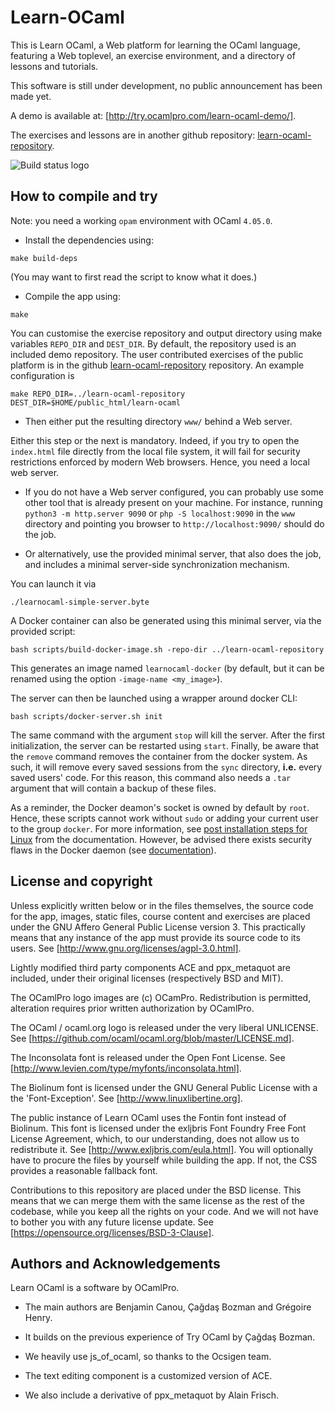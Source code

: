 Learn-OCaml
===========

This is Learn OCaml, a Web platform for learning the OCaml language,
featuring a Web toplevel, an exercise environment, and a directory of
lessons and tutorials.

This software is still under development, no public announcement has been made yet.

A demo is available at: [http://try.ocamlpro.com/learn-ocaml-demo/].

The exercises and lessons are in another github repository:
[learn-ocaml-repository](https://github.com/OCamlPro/learn-ocaml-repository).

![Build status logo](https://travis-ci.org/OCamlPro/learn-ocaml.svg)

How to compile and try
----------------------

Note: you need a working ```opam``` environment with OCaml ```4.05.0```.

* Install the dependencies using:
```
make build-deps
```

(You may want to first read the script to know what it does.)

* Compile the app using:
```
make
```

You can customise the exercise repository and output directory using
make variables ```REPO_DIR``` and ```DEST_DIR```. By default, the
repository used is an included demo repository. The user contributed
exercises of the public platform is in the github
[learn-ocaml-repository](https://github.com/OCamlPro/learn-ocaml-repository)
repository. An example configuration is

```
make REPO_DIR=../learn-ocaml-repository DEST_DIR=$HOME/public_html/learn-ocaml
```

* Then either put the resulting directory ```www/``` behind a Web server.

Either this step or the next is mandatory. Indeed, if you try to open
the ```index.html``` file directly from the local file system, it will
fail for security restrictions enforced by modern Web browsers. Hence,
you need a local web server.

* If you do not have a Web server configured, you can probably use some
  other tool that is already present on your machine. For instance,
  running ```python3 -m http.server 9090``` or ```php -S
  localhost:9090``` in the ```www``` directory and pointing you browser
  to ```http://localhost:9090/``` should do the job.

* Or alternatively, use the provided minimal server, that also does the job,
  and includes a minimal server-side synchronization mechanism.

You can launch it via

```
./learnocaml-simple-server.byte
```

A Docker container can also be generated using this minimal server, via the provided
script:
```
bash scripts/build-docker-image.sh -repo-dir ../learn-ocaml-repository
```

This generates an image named ```learnocaml-docker``` (by default, but it can be
renamed using the option ```-image-name <my_image>```).

The server can then be launched using a wrapper around docker CLI:

```
bash scripts/docker-server.sh init
```

The same command with the argument ```stop``` will kill the
server. After the first initialization, the server can be restarted
using ```start```. Finally, be aware that the ```remove``` command
removes the container from the docker system. As such, it will remove
every saved sessions from the ```sync``` directory, __i.e.__ every
saved users' code. For this reason, this command also needs a `.tar`
argument that will contain a backup of these files.

As a reminder, the Docker deamon's socket is owned by default by
`root`. Hence, these scripts cannot work without ```sudo``` or adding
your current user to the group ```docker```. For more information, see
[post installation steps for
Linux](https://docs.docker.com/install/linux/linux-postinstall/) from
the documentation. However, be advised there exists security flaws in
the Docker daemon (see
[documentation](https://docs.docker.com/engine/security/security/#docker-daemon-attack-surface)).

License and copyright
---------------------

Unless explicitly written below or in the files themselves, the source
code for the app, images, static files, course content and exercises
are placed under the GNU Affero General Public License version 3. This
practically means that any instance of the app must provide its source
code to its users.  See [http://www.gnu.org/licenses/agpl-3.0.html].

Lightly modified third party components ACE and ppx_metaquot are
included, under their original licenses (respectively BSD and MIT).

The OCamlPro logo images are (c) OCamPro. Redistribution is permitted,
alteration requires prior written authorization by OCamlPro.

The OCaml / ocaml.org logo is released under the very liberal UNLICENSE.
See [https://github.com/ocaml/ocaml.org/blob/master/LICENSE.md].

The Inconsolata font is released under the Open Font License.
See [http://www.levien.com/type/myfonts/inconsolata.html].

The Biolinum font is licensed under the GNU General Public License with
a the 'Font-Exception'.
See [http://www.linuxlibertine.org].

The public instance of Learn OCaml uses the Fontin font instead of
Biolinum. This font is licensed under the exljbris Font Foundry Free
Font License Agreement, which, to our understanding, does not allow us
to redistribute it. See [http://www.exljbris.com/eula.html]. You will
optionally have to procure the files by yourself while building the
app. If not, the CSS provides a reasonable fallback font.

Contributions to this repository are placed under the BSD
license. This means that we can merge them with the same license as
the rest of the codebase, while you keep all the rights on your code.
And we will not have to bother you with any future license update.
See [https://opensource.org/licenses/BSD-3-Clause].

Authors and Acknowledgements
----------------------------

Learn OCaml is a software by OCamlPro.

 * The main authors are Benjamin Canou, Çağdaş Bozman and Grégoire Henry.

 * It builds on the previous experience of Try OCaml by Çağdaş Bozman.

 * We heavily use js_of_ocaml, so thanks to the Ocsigen team.

 * The text editing component is a customized version of ACE.

 * We also include a derivative of ppx_metaquot by Alain Frisch.
